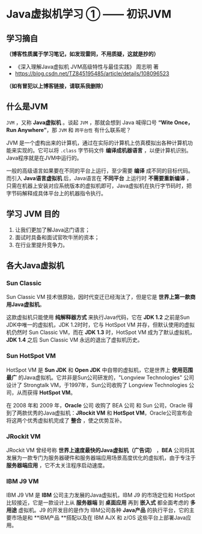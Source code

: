 # Java虚拟机学习 ① —— 初识JVM

## 学习摘自

**（博客性质属于学习笔记，如发现雷同，不用质疑，这就是抄的）**

* 《深入理解Java虚拟机  JVM高级特性与最佳实践》  周志明 著
* https://blog.csdn.net/TZ845195485/article/details/108096523

**（如有冒犯以上博客链接，请联系我删除）**



## 什么是JVM

`JVM` ，又称 **Java虚拟机** 。谈起 `JVM` ，那就会想到 Java 喊得口号 **“Wite Once，Run Anywhere”**，那 `JVM` 和 `跨平台性` 有什么联系呢？

JVM 是一个虚构出来的计算机，通过在实际的计算机上仿真模拟出各种计算机功能来实现的。它可以将 `.class` 字节码文件 **编译成机器语言** ，以便计算机识别。Java程序就是在JVM中运行的。

一般的高级语言如果要在不同的平台上运行，至少需要 **编译** 成不同的目标代码。而引入 **Java语言虚拟机** 后，Java语言在 **不同平台** 上运行时 **不需要重新编译** ，只需在机器上安装对应系统版本的虚拟机即可，Java虚拟机在执行字节码时，把字节码解释成具体平台上的机器指令执行。



## 学习 JVM 目的

1. 让我们更加了解Java这门语言；
2. 面试时具备和面试官吹牛🈲的资本；
3. 在行业里提升竞争力。



## 各大Java虚拟机

### Sun Classic

Sun Classic VM 技术很原始，因时代变迁已经淘汰了，但是它是 **世界上第一款商用Java虚拟机**。

这款虚拟机只能使用 **纯解释器方式** 来执行Java代码，它在 **JDK 1.2**  之前是Sun JDK中唯一的虚拟机，JDK 1.2时时，它与 HotSpot VM 并存，但默认使用的虚拟机仍然时 Sun Classic VM，而在 **JDK 1.3** 时，HotSpot VM 成为了默认虚拟机，**JDK 1.4** 之后 Sun Classic VM 永远的退出了虚拟机历史。



### Sun HotSpot VM

HotSpot VM 是 **Sun JDK** 和 **Open JDK** 中自带的虚拟机，它是世界上 **使用范围最广** 的Java虚拟机。它并非是Sun公司研发的，"Longview Technologies" 公司设计了 Strongtalk VM，于1997年，Sun公司收购了 Longview Technologies 公司，从而获得 **HotSpot VM**。

在 2008 年和 2009 年，**Oracle** 公司 收购了 BEA 公司 和 Sun 公司，Oracle 得到了两款优秀的Java虚拟机：**JRockit VM** 和 **HotSpot VM**，Oracle公司宣布会将这两个优秀虚拟机完成了 **整合** ，使之优势互补。



### JRockit VM

JRockit VM 曾经号称 **世界上速度最快的Java虚拟机（广告词）** ，**BEA** 公司将其发展为一款专门为服务器硬件和服务器端应用场景高度优化的虚拟机，由于专注于 **服务器端应用** ，它不太关注程序启动速度。



### IBM J9 VM

IBM J9 VM 是 **IBM** 公司主力发展的Java虚拟机，IBM J9 的市场定位和 HotSpot 比较接近，它是一款设计上从 **服务器端** 到 **桌面应用** 再到 **嵌入式** 都全面考虑的 **多用途** 虚拟机。J9 的开发目的是作为 IBM公司各种 **Java产品** 的执行平台，它的主要市场是和 **IBM产品 **搭配以及在 IBM AJX 和 z/OS 这些平台上部署Java应用。

